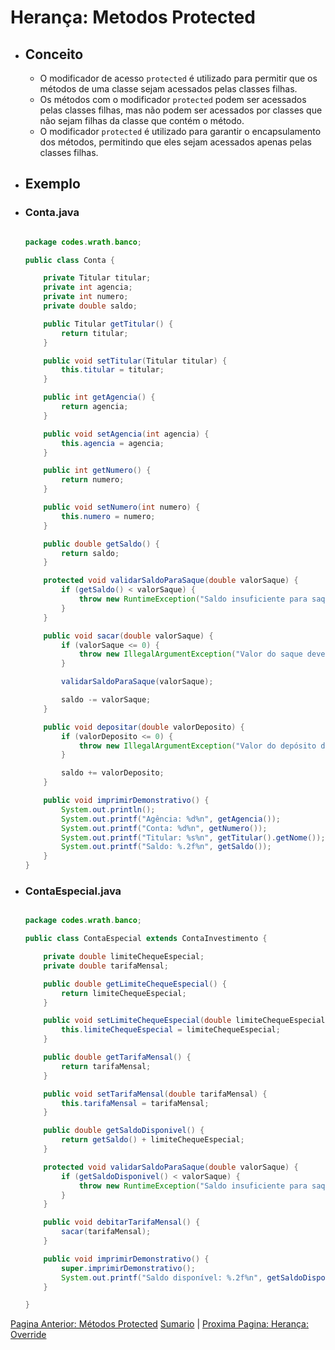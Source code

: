 # Herança: Metodos Protected

- ## Conceito

  - O modificador de acesso `protected` é utilizado para permitir que os métodos de uma classe sejam acessados pelas classes filhas.
  - Os métodos com o modificador `protected` podem ser acessados pelas classes filhas, mas não podem ser acessados por classes que não sejam filhas da classe que contém o método.
  - O modificador `protected` é utilizado para garantir o encapsulamento dos métodos, permitindo que eles sejam acessados apenas pelas classes filhas.

- ## Exemplo

- ### Conta.java

    ```java

    package codes.wrath.banco;

    public class Conta {

        private Titular titular;
        private int agencia;
        private int numero;
        private double saldo;

        public Titular getTitular() {
            return titular;
        }

        public void setTitular(Titular titular) {
            this.titular = titular;
        }

        public int getAgencia() {
            return agencia;
        }

        public void setAgencia(int agencia) {
            this.agencia = agencia;
        }

        public int getNumero() {
            return numero;
        }

        public void setNumero(int numero) {
            this.numero = numero;
        }

        public double getSaldo() {
            return saldo;
        }

        protected void validarSaldoParaSaque(double valorSaque) {
            if (getSaldo() < valorSaque) {
                throw new RuntimeException("Saldo insuficiente para saque");
            }
        }

        public void sacar(double valorSaque) {
            if (valorSaque <= 0) {
                throw new IllegalArgumentException("Valor do saque deve ser maior que 0");
            }

            validarSaldoParaSaque(valorSaque);

            saldo -= valorSaque;
        }

        public void depositar(double valorDeposito) {
            if (valorDeposito <= 0) {
                throw new IllegalArgumentException("Valor do depósito deve ser maior que 0");
            }

            saldo += valorDeposito;
        }

        public void imprimirDemonstrativo() {
            System.out.println();
            System.out.printf("Agência: %d%n", getAgencia());
            System.out.printf("Conta: %d%n", getNumero());
            System.out.printf("Titular: %s%n", getTitular().getNome());
            System.out.printf("Saldo: %.2f%n", getSaldo());
        }
    }
    ```

- ### ContaEspecial.java

    ```java

    package codes.wrath.banco;

    public class ContaEspecial extends ContaInvestimento {

        private double limiteChequeEspecial;
        private double tarifaMensal;

        public double getLimiteChequeEspecial() {
            return limiteChequeEspecial;
        }

        public void setLimiteChequeEspecial(double limiteChequeEspecial) {
            this.limiteChequeEspecial = limiteChequeEspecial;
        }

        public double getTarifaMensal() {
            return tarifaMensal;
        }

        public void setTarifaMensal(double tarifaMensal) {
            this.tarifaMensal = tarifaMensal;
        }

        public double getSaldoDisponivel() {
            return getSaldo() + limiteChequeEspecial;
        }

        protected void validarSaldoParaSaque(double valorSaque) {
            if (getSaldoDisponivel() < valorSaque) {
                throw new RuntimeException("Saldo insuficiente para saque");
            }
        }

        public void debitarTarifaMensal() {
            sacar(tarifaMensal);
        }

        public void imprimirDemonstrativo() {
            super.imprimirDemonstrativo();
            System.out.printf("Saldo disponível: %.2f%n", getSaldoDisponivel());
        }

    }
    ```

[Pagina Anterior: Métodos Protected](heranca-metodos-protected.md)   [Sumario](sumario.md) | [Proxima Pagina: Herança: Override](heranca-override.md)
